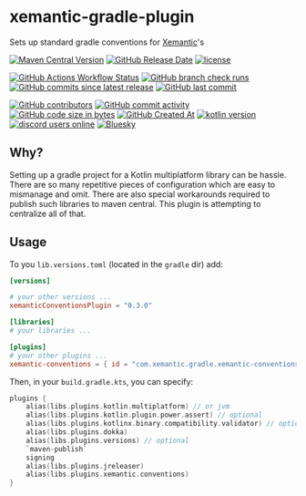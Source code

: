 # xemantic-gradle-plugin
Sets up standard gradle conventions for [Xemantic](https://github.com/xemantic)'s 

[<img alt="Maven Central Version" src="https://img.shields.io/maven-central/v/com.xemantic.gradle/xemantic-conventions">](https://central.sonatype.com/artifact/com.xemantic.gradle/xemantic-conventions)
[<img alt="GitHub Release Date" src="https://img.shields.io/github/release-date/xemantic/xemantic-conventions">](https://github.com/xemantic/xemantic-conventions/releases)
[<img alt="license" src="https://img.shields.io/github/license/xemantic/xemantic-conventions?color=blue">](https://github.com/xemantic/xemantic-conventions/blob/main/LICENSE)

[<img alt="GitHub Actions Workflow Status" src="https://img.shields.io/github/actions/workflow/status/xemantic/xemantic-conventions/build-main.yml">](https://github.com/xemantic/xemantic-conventions/actions/workflows/build-main.yml)
[<img alt="GitHub branch check runs" src="https://img.shields.io/github/check-runs/xemantic/xemantic-conventions/main">](https://github.com/xemantic/xemantic-conventions/actions/workflows/build-main.yml)
[<img alt="GitHub commits since latest release" src="https://img.shields.io/github/commits-since/xemantic/xemantic-conventions/latest">](https://github.com/xemantic/xemantic-conventions/commits/main/)
[<img alt="GitHub last commit" src="https://img.shields.io/github/last-commit/xemantic/xemantic-conventions">](https://github.com/xemantic/xemantic-conventions/commits/main/)

[<img alt="GitHub contributors" src="https://img.shields.io/github/contributors/xemantic/xemantic-conventions">](https://github.com/xemantic/xemantic-conventions/graphs/contributors)
[<img alt="GitHub commit activity" src="https://img.shields.io/github/commit-activity/t/xemantic/xemantic-conventions">](https://github.com/xemantic/xemantic-conventions/commits/main/)
[<img alt="GitHub code size in bytes" src="https://img.shields.io/github/languages/code-size/xemantic/xemantic-conventions">]()
[<img alt="GitHub Created At" src="https://img.shields.io/github/created-at/xemantic/xemantic-conventions">](https://github.com/xemantic/xemantic-conventions/commits)
[<img alt="kotlin version" src="https://img.shields.io/badge/dynamic/toml?url=https%3A%2F%2Fraw.githubusercontent.com%2Fxemantic%2Fxemantic-conventions%2Fmain%2Fgradle%2Flibs.versions.toml&query=versions.kotlin&label=kotlin">](https://kotlinlang.org/docs/releases.html)
[<img alt="discord users online" src="https://img.shields.io/discord/811561179280965673">](https://discord.gg/vQktqqN2Vn)
[![Bluesky](https://img.shields.io/badge/Bluesky-0285FF?logo=bluesky&logoColor=fff)](https://bsky.app/profile/xemantic.com)

## Why?

Setting up a gradle project for a Kotlin multiplatform library can be hassle. There are so many repetitive pieces of configuration which are easy to mismanage and omit. There are also special workarounds required to publish such libraries to maven central. This plugin is attempting to centralize all of that.

## Usage

To you `lib.versions.toml` (located in the `gradle` dir) add:

```toml
[versions]

# your other versions ...
xemanticConventionsPlugin = "0.3.0"

[libraries]
# your libraries ...

[plugins]
# your other plugins ...
xemantic-conventions = { id = "com.xemantic.gradle.xemantic-conventions", version.ref = "xemanticConventionsPlugin" }

```

Then, in your `build.gradle.kts`, you can specify:

```kotlin
plugins {
    alias(libs.plugins.kotlin.multiplatform) // or jvm
    alias(libs.plugins.kotlin.plugin.power.assert) // optional
    alias(libs.plugins.kotlinx.binary.compatibility.validator) // optional
    alias(libs.plugins.dokka)
    alias(libs.plugins.versions) // optional
    `maven-publish`
    signing
    alias(libs.plugins.jreleaser)
    alias(libs.plugins.xemantic.conventions)
}
```
